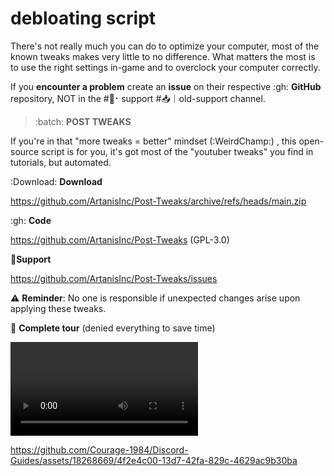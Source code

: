 # debloating script

There's not really much you can do to optimize your computer, most of the known tweaks makes very little to no difference. What matters the most is to use the right settings in-game and to overclock your computer correctly.

If you __encounter a problem__ create an __issue__ on their respective :gh: __GitHub__ repository, NOT in the #🙋⠂support #📥｜old-support channel.

> :batch: **POST TWEAKS**

If you're in that "more tweaks = better" mindset (:WeirdChamp:) , this open-source script is for you, it's got most of the "youtuber tweaks" you find in tutorials, but automated.

:Download: **Download**

<https://github.com/ArtanisInc/Post-Tweaks/archive/refs/heads/main.zip>

:gh: **Code**

<https://github.com/ArtanisInc/Post-Tweaks> (GPL-3.0)

🙋**Support**

<https://github.com/ArtanisInc/Post-Tweaks/issues>


⚠️ **Reminder**: No one is responsible if unexpected changes arise upon applying these tweaks.

👀 **Complete tour** (denied everything to save time)

![](./videos/PostTweaks-38246.mp4)



https://github.com/Courage-1984/Discord-Guides/assets/18268669/4f2e4c00-13d7-42fa-829c-4629ac9b30ba



